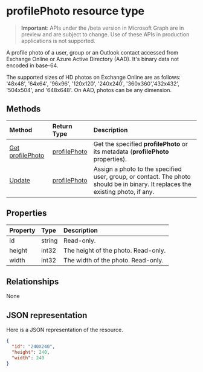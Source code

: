 # profilePhoto resource type

> **Important**: APIs under the /beta version in Microsoft Graph are in preview and are subject to change. Use of these APIs in production applications is not supported.

A profile photo of a user, group or an Outlook contact accessed from Exchange Online or Azure Active Directory (AAD). It's binary data not encoded in base-64.

The supported sizes of HD photos on Exchange Online are as follows: '48x48', '64x64', '96x96', '120x120', '240x240', 
'360x360','432x432', '504x504', and '648x648'. On AAD, photos can be any dimension.

## Methods

| Method       | Return Type  |Description|
|:---------------|:--------|:----------|
|[Get profilePhoto](../api/profilephoto_get.md) | [profilePhoto](profilephoto.md) |Get the specified **profilePhoto** or its metadata (**profilePhoto** properties). |
|[Update](../api/profilephoto_update.md) | [profilePhoto](profilephoto.md)  |Assign a photo to the specified user, group, or contact. The photo should be in binary. It replaces the existing photo, if any. |

## Properties
| Property	   | Type	|Description|
|:---------------|:--------|:----------|
|id|string|Read-only.|
|height|int32|The height of the photo. Read-only.|
|width|int32|The width of the photo. Read-only.|

## Relationships
None


## JSON representation

Here is a JSON representation of the resource.

<!-- {
  "blockType": "resource",
  "optionalProperties": [

  ],
  "keyProperty": "id",
  "@odata.type": "microsoft.graph.profilePhoto"
}-->

```json
{
  "id": "240X240",
  "height": 240,
  "width": 240
}

```
<!-- uuid: 8fcb5dbc-d5aa-4681-8e31-b001d5168d79
2015-10-25 14:57:30 UTC -->
<!-- {
  "type": "#page.annotation",
  "description": "profilePhoto resource",
  "keywords": "",
  "section": "documentation",
  "tocPath": ""
}-->
